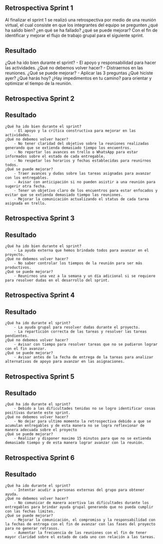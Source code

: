 ## Retrospectiva Sprint 1
Al finalizar el sprint 1 se realizó una retrospectiva por medio de una reunión virtual, el cual consiste en que los integrantes 
del equipo se pregunten ¿qué ha salido bien? ¿en qué se ha fallado? ¿qué se puede mejorar? Con el fin de identificar y mejorar el 
flujo de trabajo grupal para el siguiente sprint.
## Resultado
¿Qué ha ido bien durante el sprint?
    - El apoyo y responsabilidad para hacer las actividades.
¿Qué no debemos volver hacer?
    - Distraernos en las reuniones.
¿Qué se puede mejorar?
    - Aplicar las 3 preguntas ¿Qué hiciste ayer? ¿Qué harás hoy? ¿Hay impedimentos en tu camino? para orientar y optimizar 
    el tiempo de la reunión.

## Retrospectiva Sprint 2
## Resultado
    ¿Qué ha ido bien durante el sprint?
        - El apoyo y la crítica constructiva para mejorar en las actividades.
    ¿Qué no debemos volver hacer?
        - No tener claridad del objetivo sobre la reuniones realizadas generando que se extienda demasiado tiempo los encuentros.
        - No reportar los avances en trello o WhatsApp para estar informados sobre el estado de cada entregable.
        - No respetar los horarios y fechas establecidas para reunirnos todos.
    ¿Qué se puede mejorar?
        - Traer avances y dudas sobre las tareas asignadas para avanzar con los entregables.
        - Avisar con anticipación si no pueden asistir a una reunión para sugerir otra fecha.
        - Tener un objetivo claro de los encuentros para estar enfocados y evitar que se extienda demasiado tiempo las reuniones.
        - Mejorar la comunicación actualizando el status de cada tarea asignada en trello.

## Retrospectiva Sprint 3
## Resultado
    ¿Qué ha ido bien durante el sprint?
        - La ayuda externa que hemos brindado todos para avanzar en el proyecto.
    ¿Qué no debemos volver hacer?
        - No saber controlar los tiempos de la reunión para ser más productivos.
    ¿Qué se puede mejorar?
        - Reunirnos una vez a la semana y un día adicional si se requiere para resolver dudas en el desarrollo del sprint.

## Retrospectiva Sprint 4
## Resultado
    ¿Qué ha ido durante el sprint?
        - La ayuda grupal para resolver dudas durante el proyecto.
        - La repartición correcta de las tareas y resolver las tareas pendientes.
    ¿Qué no debemos volver hacer?
        - Avisar con tiempo para resolver tareas que no se pudieron lograr con el fin avanzar.
    ¿Qué se puede mejorar?
        - Avisar antes de la fecha de entrega de la tareas para analizar alternativas de apoyo para avanzar en las asignaciones.

## Retrospectiva Sprint 5
## Resultado
    ¿Qué ha ido durante el sprint?
        - Debido a las dificultades tenidas no se logro identificar cosas positivas durante este sprint.
    ¿Qué no debemos volver hacer?
        - No dejar para ultimo momento la retrospectiva debido a que se acumulan entregables y de esta manera no se logra reflexionar de manera adecuada sobre el proyecto
    ¿Qué se puede mejorar?
        - Realizar y disponer maximo 15 minutos para que no se extienda demasiado tiempo y de esta manera lograr avanzar con la reunión.

## Retrospectiva Sprint 6
## Resultado
    ¿Qué ha ido durante el sprint?
        - Intentar acudir a personas externas del grupo para obtener ayuda.
    ¿Qué no debemos volver hacer?
        - No comunicar de manera acertiva las dificultades durante los entregables para brindar ayuda grupal generando que no pueda cumplir con las fechas limites.
    ¿Qué se puede mejorar?
        - Mejorar la comunicación, el compromiso y la responsabilidad con la fechas de entrega con el fin de avanzar con las fases del proyecto para no generar retrasos.
        - Aumentar la frecuencia de las reuniones con el fin de tener mayor claridad sobre el estado de cada uno con relación a las tareas.